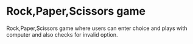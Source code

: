# Rock,Paper,Scissors game
Rock,Paper,Scissors game where users can enter choice and plays with computer and also checks for invalid option.
